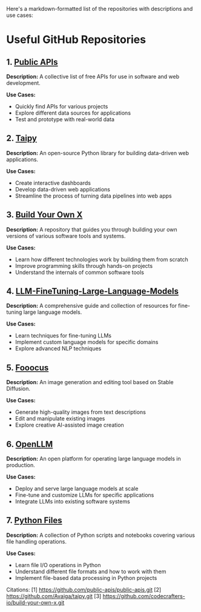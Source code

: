 Here's a markdown-formatted list of the repositories with descriptions and use cases:

# Useful GitHub Repositories

## 1. [Public APIs](https://github.com/public-apis/public-apis)

**Description:** A collective list of free APIs for use in software and web development.

**Use Cases:**
- Quickly find APIs for various projects
- Explore different data sources for applications
- Test and prototype with real-world data

## 2. [Taipy](https://github.com/Avaiga/taipy)

**Description:** An open-source Python library for building data-driven web applications.

**Use Cases:**
- Create interactive dashboards
- Develop data-driven web applications
- Streamline the process of turning data pipelines into web apps

## 3. [Build Your Own X](https://github.com/codecrafters-io/build-your-own-x)

**Description:** A repository that guides you through building your own versions of various software tools and systems.

**Use Cases:**
- Learn how different technologies work by building them from scratch
- Improve programming skills through hands-on projects
- Understand the internals of common software tools

## 4. [LLM-FineTuning-Large-Language-Models](https://github.com/rohan-paul/LLM-FineTuning-Large-Language-Models)

**Description:** A comprehensive guide and collection of resources for fine-tuning large language models.

**Use Cases:**
- Learn techniques for fine-tuning LLMs
- Implement custom language models for specific domains
- Explore advanced NLP techniques

## 5. [Fooocus](https://github.com/lllyasviel/Fooocus)

**Description:** An image generation and editing tool based on Stable Diffusion.

**Use Cases:**
- Generate high-quality images from text descriptions
- Edit and manipulate existing images
- Explore creative AI-assisted image creation

## 6. [OpenLLM](https://github.com/bentoml/OpenLLM)

**Description:** An open platform for operating large language models in production.

**Use Cases:**
- Deploy and serve large language models at scale
- Fine-tune and customize LLMs for specific applications
- Integrate LLMs into existing software systems

## 7. [Python Files](https://github.com/milaan9/05_Python_Files)

**Description:** A collection of Python scripts and notebooks covering various file handling operations.

**Use Cases:**
- Learn file I/O operations in Python
- Understand different file formats and how to work with them
- Implement file-based data processing in Python projects

Citations:
[1] https://github.com/public-apis/public-apis.git
[2] https://github.com/Avaiga/taipy.git
[3] https://github.com/codecrafters-io/build-your-own-x.git
